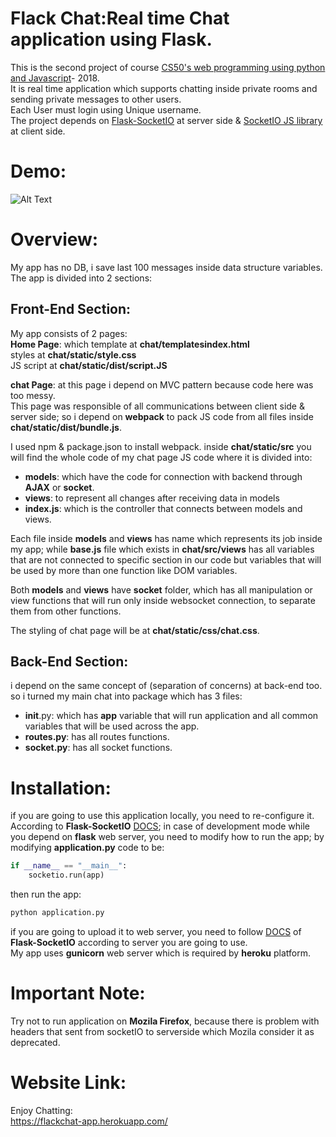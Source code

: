 # Flack Chat:Real time Chat application using Flask.
This is the second project of course [CS50's web programming using python and Javascript](https://www.edx.org/course/cs50s-web-programming-with-python-and-javascript)- 2018.  
It is real time application which supports chatting inside private rooms and sending private messages to other users.    
Each User must login using Unique username.  
The project depends on [Flask-SocketIO](https://flask-socketio.readthedocs.io/en/latest/) at server side & [SocketIO JS library](https://socket.io/) at client side. 

# Demo:
![Alt Text](https://media.giphy.com/media/Qu73SOGNSOAWscndna/giphy.gif)

# Overview:
My app has no DB, i save last 100 messages inside data structure variables.  
The app is divided into 2 sections:  

## Front-End Section:
My app consists of 2 pages:  
**Home Page**: which template at **chat/templatesindex.html**    
                     styles at **chat/static/style.css**  
                     JS script at **chat/static/dist/script.JS**  


**chat Page**: at this page i depend on MVC pattern because code here was too messy.  
This page was responsible of all communications between client side & server side; so i depend on **webpack** to pack JS code from all files inside **chat/static/dist/bundle.js**.  

I used npm & package.json to install webpack.
inside **chat/static/src** you will find the whole code of my chat page JS code where it is divided into:
- **models**: which have the code for connection with backend through **AJAX** or **socket**.
- **views**: to represent all changes after receiving data in models
- **index.js**: which is the controller that connects between models and views.   

Each file inside **models** and **views** has name which represents its job inside my app; while **base.js** file which exists in **chat/src/views** has all variables that are not connected to specific section in our code but variables that will be used by more than one function like DOM variables.  

Both **models** and **views** have **socket** folder, which has all manipulation or view functions that will run only inside websocket connection, to separate them from other functions.

The styling of chat page will be at **chat/static/css/chat.css**.  

## Back-End Section:
i depend on the same concept of (separation of concerns) at back-end too.
so i turned my main chat into package which has 3 files:
- __init__.py: which has **app** variable that will run application and all common variables that will be used across the app.
- **routes.py**: has all routes functions.
- **socket.py**: has all socket functions.


# Installation:
if you are going to use this application locally, you need to re-configure it.  
According to **Flask-SocketIO** [DOCS](https://flask-socketio.readthedocs.io/en/latest/); in case of development mode while you depend on **flask** web server, you need to modify how to run the app; by modifying **application.py** code to be:
```python
if __name__ == "__main__":
    socketio.run(app)
```
then run the app:
```bash
python application.py
```

if you are going to upload it to web server, you need to follow [DOCS](https://flask-socketio.readthedocs.io/en/latest/) of **Flask-SocketIO** according to server you are going to use.  
My app uses **gunicorn** web server which is required by **heroku** platform.

# Important Note:
Try not to run application on **Mozila Firefox**, because there is problem with headers that sent from socketIO to serverside which Mozila consider it as deprecated.

# Website Link:
Enjoy Chatting:  
https://flackchat-app.herokuapp.com/
